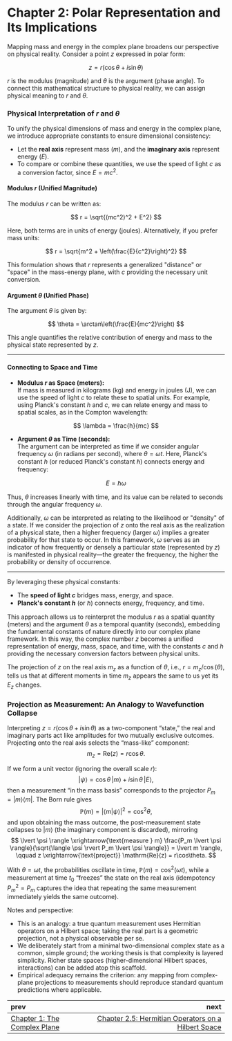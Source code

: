 # Chapter 2: Polar Representation and Its Implications

Mapping mass and energy in the complex plane broadens our perspective on physical reality. Consider a point $z$ expressed in polar form:

$$
z = r(\cos\theta + i\sin\theta)
$$

$r$ is the modulus (magnitude) and $\theta$ is the argument (phase angle). To connect this mathematical structure to physical reality, we can assign physical meaning to $r$ and $\theta$.

### Physical Interpretation of $r$ and $\theta$

To unify the physical dimensions of mass and energy in the complex plane, we introduce appropriate constants to ensure dimensional consistency:

- Let the **real axis** represent mass ($m$), and the **imaginary axis** represent energy ($E$).
- To compare or combine these quantities, we use the speed of light $c$ as a conversion factor, since $E = mc^2$.

#### Modulus $r$ (Unified Magnitude)

The modulus $r$ can be written as:

$$
r = \sqrt{(mc^2)^2 + E^2}
$$

Here, both terms are in units of energy (joules). Alternatively, if you prefer mass units:

$$
r = \sqrt{m^2 + \left(\frac{E}{c^2}\right)^2}
$$

This formulation shows that $r$ represents a generalized "distance" or "space" in the mass-energy plane, with $c$ providing the necessary unit conversion.

#### Argument $\theta$ (Unified Phase)

The argument $\theta$ is given by:

$$
\theta = \arctan\left(\frac{E}{mc^2}\right)
$$

This angle quantifies the relative contribution of energy and mass to the physical state represented by $z$.

---

#### Connecting to Space and Time

- **Modulus $r$ as Space (meters):**  
  If mass is measured in kilograms (kg) and energy in joules (J), we can use the speed of light $c$ to relate these to spatial units. For example, using Planck's constant $h$ and $c$, we can relate energy and mass to spatial scales, as in the Compton wavelength:

$$
\lambda = \frac{h}{mc}
$$

- **Argument $\theta$ as Time (seconds):**  
  The argument can be interpreted as time if we consider angular frequency $\omega$ (in radians per second), where $\theta = \omega t$. Here, Planck's constant $h$ (or reduced Planck's constant $\hbar$) connects energy and frequency:
  
$$
E = \hbar \omega
$$
  
  Thus, $\theta$ increases linearly with time, and its value can be related to seconds through the angular frequency $\omega$.

  Additionally, $\omega$ can be interpreted as relating to the likelihood or "density" of a state. If we consider the projection of $z$ onto the real axis as the realization of a physical state, then a higher frequency (larger $\omega$) implies a greater probability for that state to occur. In this framework, $\omega$ serves as an indicator of how frequently or densely a particular state (represented by $z$) is manifested in physical reality—the greater the frequency, the higher the probability or density of occurrence.

---

By leveraging these physical constants:

- The **speed of light $c$** bridges mass, energy, and space.
- **Planck's constant $h$** (or $\hbar$) connects energy, frequency, and time.

This approach allows us to reinterpret the modulus $r$ as a spatial quantity (meters) and the argument $\theta$ as a temporal quantity (seconds), embedding the fundamental constants of nature directly into our complex plane framework. In this way, the complex number $z$ becomes a unified representation of energy, mass, space, and time, with the constants $c$ and $h$ providing the necessary conversion factors between physical units.

The projection of $z$ on the real axis $m_z$ as a function of $\theta$, i.e., $r = m_z / \cos(\theta)$, tells us that at different moments in time $m_z$ appears the same to us yet its $E_z$ changes.

### Projection as Measurement: An Analogy to Wavefunction Collapse

Interpreting $z = r(\cos\theta + i\sin\theta)$ as a two-component “state,” the real and imaginary parts act like amplitudes for two mutually exclusive outcomes. Projecting onto the real axis selects the “mass-like” component:
$$
m_z = \mathrm{Re}(z) = r\cos\theta.
$$

If we form a unit vector (ignoring the overall scale $r$):
$$
\lvert \psi \rangle = \cos\theta\,\lvert m \rangle + i\sin\theta\,\lvert E \rangle,
$$
then a measurement “in the mass basis” corresponds to the projector $P_m = \lvert m\rangle\langle m \rvert$. The Born rule gives
$$
\mathbb{P}(m) = \lvert \langle m \lvert \psi \rangle \rvert^2 = \cos^2\theta,
$$
and upon obtaining the mass outcome, the post-measurement state collapses to $\lvert m \rangle$ (the imaginary component is discarded), mirroring
$$
\lvert \psi \rangle \xrightarrow{\text{measure } m} \frac{P_m \lvert \psi \rangle}{\sqrt{\langle \psi \rvert P_m \lvert \psi \rangle}} = \lvert m \rangle,
\qquad
z \xrightarrow{\text{project}} \mathrm{Re}(z) = r\cos\theta.
$$

With $\theta = \omega t$, the probabilities oscillate in time, $\mathbb{P}(m) = \cos^2(\omega t)$, while a measurement at time $t_0$ “freezes” the state on the real axis (idempotency $P_m^2 = P_m$ captures the idea that repeating the same measurement immediately yields the same outcome).

Notes and perspective:
- This is an analogy: a true quantum measurement uses Hermitian operators on a Hilbert space; taking the real part is a geometric projection, not a physical observable per se.
- We deliberately start from a minimal two-dimensional complex state as a common, simple ground; the working thesis is that complexity is layered simplicity. Richer state spaces (higher-dimensional Hilbert spaces, interactions) can be added atop this scaffold.
- Empirical adequacy remains the criterion: any mapping from complex-plane projections to measurements should reproduce standard quantum predictions where applicable.

| prev | next |
| :--- | ---: |
| [Chapter 1: The Complex Plane](./CHAPTER1.md) | [Chapter 2.5: Hermitian Operators on a Hilbert Space](./CHAPTER2_5.md) |
